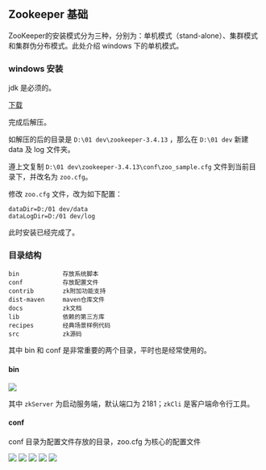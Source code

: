 

## Zookeeper 基础

ZooKeeper的安装模式分为三种，分别为：单机模式（stand-alone）、集群模式和集群伪分布模式。此处介绍 windows 下的单机模式。

### windows 安装

jdk 是必须的。

[下载](https://www.apache.org/dyn/closer.cgi/zookeeper/) 

完成后解压。

如解压的后的目录是 `D:\01 dev\zookeeper-3.4.13` ，那么在 `D:\01 dev` 新建 data 及 log 文件夹。

遵上文复制 `D:\01 dev\zookeeper-3.4.13\conf\zoo_sample.cfg` 文件到当前目录下，并改名为 `zoo.cfg`。

修改 `zoo.cfg` 文件，改为如下配置：

```
dataDir=D:/01 dev/data
dataLogDir=D:/01 dev/log
```

此时安装已经完成了。

### 目录结构

```
bin            存放系统脚本
conf           存放配置文件
contrib        zk附加功能支持
dist-maven     maven仓库文件
docs           zk文档
lib            依赖的第三方库
recipes        经典场景样例代码
src            zk源码
```

其中 bin 和 conf 是非常重要的两个目录，平时也是经常使用的。


#### bin

![](https://i.loli.net/2019/02/20/5c6d009de9df4.jpg)

其中 `zkServer` 为启动服务端，默认端口为 2181；`zkCli` 是客户端命令行工具。

#### conf 

conf 目录为配置文件存放的目录，zoo.cfg 为核心的配置文件

![](https://i.loli.net/2019/02/20/5c6d00acbabf9.png)
![](https://i.loli.net/2019/02/20/5c6d00c51cdeb.png)
![](https://i.loli.net/2019/02/20/5c6d00cd6252a.png)
![](https://i.loli.net/2019/02/20/5c6d00d3da7bc.png)
![](https://i.loli.net/2019/02/20/5c6d00db36d50.png)





